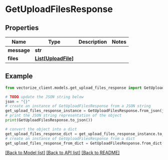 # GetUploadFilesResponse


## Properties

Name | Type | Description | Notes
------------ | ------------- | ------------- | -------------
**message** | **str** |  | 
**files** | [**List[UploadFile]**](UploadFile.md) |  | 

## Example

```python
from vectorize_client.models.get_upload_files_response import GetUploadFilesResponse

# TODO update the JSON string below
json = "{}"
# create an instance of GetUploadFilesResponse from a JSON string
get_upload_files_response_instance = GetUploadFilesResponse.from_json(json)
# print the JSON string representation of the object
print(GetUploadFilesResponse.to_json())

# convert the object into a dict
get_upload_files_response_dict = get_upload_files_response_instance.to_dict()
# create an instance of GetUploadFilesResponse from a dict
get_upload_files_response_from_dict = GetUploadFilesResponse.from_dict(get_upload_files_response_dict)
```
[[Back to Model list]](../README.md#documentation-for-models) [[Back to API list]](../README.md#documentation-for-api-endpoints) [[Back to README]](../README.md)


